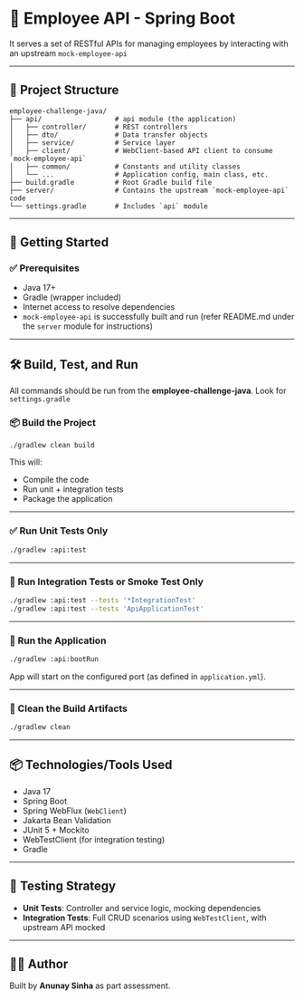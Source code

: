 # 🧩 Employee API - Spring Boot

It serves a set of RESTful APIs for managing employees by interacting with an upstream `mock-employee-api`

---

## 📁 Project Structure

```
employee-challenge-java/
├── api/                  # api module (the application)
│   ├── controller/       # REST controllers
│   ├── dto/              # Data transfer objects
│   ├── service/          # Service layer
│   ├── client/           # WebClient-based API client to consume `mock-employee-api`
│   ├── common/           # Constants and utility classes
│   └── ...               # Application config, main class, etc.
├── build.gradle          # Root Gradle build file
├── server/               # Contains the upstream `mock-employee-api` code
└── settings.gradle       # Includes `api` module
```

---

## 🚀 Getting Started

### ✅ Prerequisites

- Java 17+
- Gradle (wrapper included)
- Internet access to resolve dependencies
- `mock-employee-api` is successfully built and run (refer README.md under the `server` module for instructions)

---

## 🛠 Build, Test, and Run

All commands should be run from the **employee-challenge-java**. Look for `settings.gradle`

### 📦 Build the Project

```bash
./gradlew clean build
```

This will:
- Compile the code
- Run unit + integration tests
- Package the application

---

### ✅ Run Unit Tests Only

```bash
./gradlew :api:test
```

---

### 🔁 Run Integration Tests or Smoke Test Only

```bash
./gradlew :api:test --tests '*IntegrationTest'
./gradlew :api:test --tests 'ApiApplicationTest'
```

---

### 🚀 Run the Application

```bash
./gradlew :api:bootRun
```

App will start on the configured port (as defined in `application.yml`).

---

### 🧹 Clean the Build Artifacts

```bash
./gradlew clean
```

---

## 📦 Technologies/Tools Used

- Java 17
- Spring Boot
- Spring WebFlux (`WebClient`)
- Jakarta Bean Validation
- JUnit 5 + Mockito
- WebTestClient (for integration testing)
- Gradle

---

## 🧪 Testing Strategy

- **Unit Tests**: Controller and service logic, mocking dependencies
- **Integration Tests**: Full CRUD scenarios using `WebTestClient`, with upstream API mocked

---

## 👨‍💻 Author

Built by **Anunay Sinha** as part assessment.
